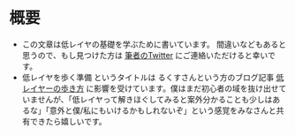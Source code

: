 # 概要
- この文章は低レイヤの基礎を学ぶために書いています。
間違いなどもあると思うので、もし見つけた方は [筆者のTwitter](https://twitter.com/kaito_tateyama) にご連絡いただけると幸いです。
- 低レイヤを歩く準備 というタイトルは るくすさんという方のブログ記事 [低レイヤーの歩き方](http://rkx1209.hatenablog.com/entry/2016/12/25/141543) に影響を受けています。僕はまだ初心者の域を抜け出せていませんが、「低レイヤって解きほぐしてみると案外分かることも少しはあるな」「意外と僕/私にもいけるかもしれないぞ」という感覚をみなさんと共有できたら嬉しいです。